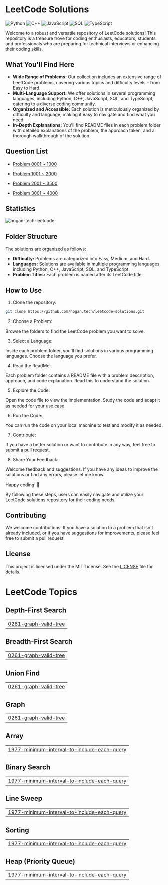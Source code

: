 # LeetCode Solutions

![Python](https://img.shields.io/badge/language-Python-blue.svg)
![C++](https://img.shields.io/badge/language-C++-orange.svg)
![JavaScript](https://img.shields.io/badge/language-JavaScript-yellow.svg)
![SQL](https://img.shields.io/badge/language-SQL-lightgrey.svg)
![TypeScript](https://img.shields.io/badge/language-TypeScript-blue.svg)

Welcome to a robust and versatile repository of LeetCode solutions! This repository is a treasure trove for coding enthusiasts, educators, students, and professionals who are preparing for technical interviews or enhancing their coding skills.

## What You'll Find Here

- **Wide Range of Problems:** Our collection includes an extensive range of LeetCode problems, covering various topics and difficulty levels – from Easy to Hard.
- **Multi-Language Support:** We offer solutions in several programming languages, including Python, C++, JavaScript, SQL, and TypeScript, catering to a diverse coding community.
- **Organized and Accessible:** Each solution is meticulously organized by difficulty and language, making it easy to navigate and find what you need.
- **In-Depth Explanations:** You'll find README files in each problem folder with detailed explanations of the problem, the approach taken, and a thorough walkthrough of the solution.

## Question List

- [Problem 0001 ~ 1000](./Question_List_0001_1000.md)

- [Problem 1001 ~ 2000](./Question_List_1001_2000.md)

- [Problem 2001 ~ 3500](./Question_List_2001_3000.md)

- [Problem 3001 ~ 4000](./Question_List_3001_4000.md)

## Statistics

<img src="https://leetcard.jacoblin.cool/hogantech" alt="hogan-tech-leetcode" />

## Folder Structure

The solutions are organized as follows:

- **Difficulty:** Problems are categorized into Easy, Medium, and Hard.
- **Languages:** Solutions are available in multiple programming languages, including Python, C++, JavaScript, SQL, and TypeScript.
- **Problem Titles:** Each problem is named after its LeetCode title.

## How to Use

1. Clone the repository:

```bash
git clone https://github.com/hogan.tech/leetcode-solutions.git
```

2. Choose a Problem:

Browse the folders to find the LeetCode problem you want to solve.

3. Select a Language:

Inside each problem folder, you'll find solutions in various programming languages. Choose the language you prefer.

4. Read the ReadMe:

Each problem folder contains a README file with a problem description, approach, and code explanation. Read this to understand the solution.

5. Explore the Code:

Open the code file to view the implementation. Study the code and adapt it as needed for your use case.

6. Run the Code:

You can run the code on your local machine to test and modify it as needed.

7. Contribute:

If you have a better solution or want to contribute in any way, feel free to submit a pull request.

8. Share Your Feedback:

Welcome feedback and suggestions. If you have any ideas to improve the solutions or find any errors, please let me know.

Happy coding! 🚀

By following these steps, users can easily navigate and utilize your LeetCode solutions repository for their coding needs.

## Contributing

We welcome contributions! If you have a solution to a problem that isn't already included, or if you have suggestions for improvements, please feel free to submit a pull request.

## License

This project is licensed under the MIT License. See the [LICENSE](./LICENSE) file for details.

<!---LeetCode Topics Start-->
# LeetCode Topics
## Depth-First Search
|  |
| ------- |
| [0261-graph-valid-tree](https://github.com/hogan-tech/leetcode-solution/tree/master/0261-graph-valid-tree) |
## Breadth-First Search
|  |
| ------- |
| [0261-graph-valid-tree](https://github.com/hogan-tech/leetcode-solution/tree/master/0261-graph-valid-tree) |
## Union Find
|  |
| ------- |
| [0261-graph-valid-tree](https://github.com/hogan-tech/leetcode-solution/tree/master/0261-graph-valid-tree) |
## Graph
|  |
| ------- |
| [0261-graph-valid-tree](https://github.com/hogan-tech/leetcode-solution/tree/master/0261-graph-valid-tree) |
## Array
|  |
| ------- |
| [1977-minimum-interval-to-include-each-query](https://github.com/hogan-tech/leetcode-solution/tree/master/1977-minimum-interval-to-include-each-query) |
## Binary Search
|  |
| ------- |
| [1977-minimum-interval-to-include-each-query](https://github.com/hogan-tech/leetcode-solution/tree/master/1977-minimum-interval-to-include-each-query) |
## Line Sweep
|  |
| ------- |
| [1977-minimum-interval-to-include-each-query](https://github.com/hogan-tech/leetcode-solution/tree/master/1977-minimum-interval-to-include-each-query) |
## Sorting
|  |
| ------- |
| [1977-minimum-interval-to-include-each-query](https://github.com/hogan-tech/leetcode-solution/tree/master/1977-minimum-interval-to-include-each-query) |
## Heap (Priority Queue)
|  |
| ------- |
| [1977-minimum-interval-to-include-each-query](https://github.com/hogan-tech/leetcode-solution/tree/master/1977-minimum-interval-to-include-each-query) |
<!---LeetCode Topics End-->